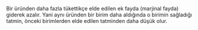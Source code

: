 Bir üründen daha fazla tükettikçe elde edilen ek fayda (marjinal fayda) giderek azalır. Yani aynı üründen bir birim daha aldığında o birimin sağladığı tatmin, önceki birimlerden elde edilen tatminden daha düşük olur.